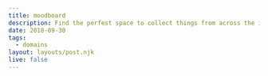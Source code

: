 ```yaml
---
title: moodboard
description: Find the perfest space to collect things from across the internet.
date: 2018-09-30
tags:
  - domains
layout: layouts/post.njk
live: false
---
```


